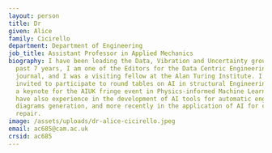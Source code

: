 ```yaml
---
layout: person
title: Dr
given: Alice
family: Cicirello
department: Department of Engineering
job_title: Assistant Professor in Applied Mechanics
biography: I have been leading the Data, Vibration and Uncertainty group for the
  past 7 years, I am one of the Editors for the Data Centric Engineering
  journal, and I was a visiting fellow at the Alan Turing Institute. I have been
  invited to participate to round tables on AI in structural Engineering and as
  a keynote for the AIUK fringe event in Physics-informed Machine Learning. I
  have also experience in the development of AI tools for automatic engineering
  diagrams generation, and more recently in the application of AI for climate
  repair.
image: /assets/uploads/dr-alice-cicirello.jpeg
email: ac685@cam.ac.uk
crsid: ac685
---
```

